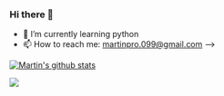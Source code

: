 ### Hi there 👋

- 🌱 I’m currently learning python 
- 📫 How to reach me: martinpro.099@gmail.com
-->

[![Martin's github stats](https://github-readme-stats.vercel.app/api?username=Martin00088&show_icons=true&theme=nord&hide=["contribs","issues"])](https://github.com/Martin00088)

[![](https://img.shields.io/badge/Gmail-Martinpro.099@gmail.com-red)](https://mail.google.com/mail/u/0/?tab=km#inbox)
